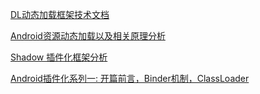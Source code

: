 [DL动态加载框架技术文档](https://blog.csdn.net/singwhatiwanna/article/details/40283117)

[Android资源动态加载以及相关原理分析](https://mp.weixin.qq.com/s?__biz=MzAxMTg2MjA2OA==&mid=2649841984&idx=1&sn=cc0b282cde3136f2fe6532cbc314e347&scene=19#wechat_redirect)

[Shadow 插件化框架分析](https://juejin.cn/post/6844903894271705095)

[Android插件化系列一: 开篇前言，Binder机制，ClassLoader](https://mp.weixin.qq.com/s?__biz=MzU4Mjg0OTg1OA==&mid=2247483657&idx=1&sn=f0776db86fc0ce7eecace78b95c7400b&scene=21#wechat_redirect)